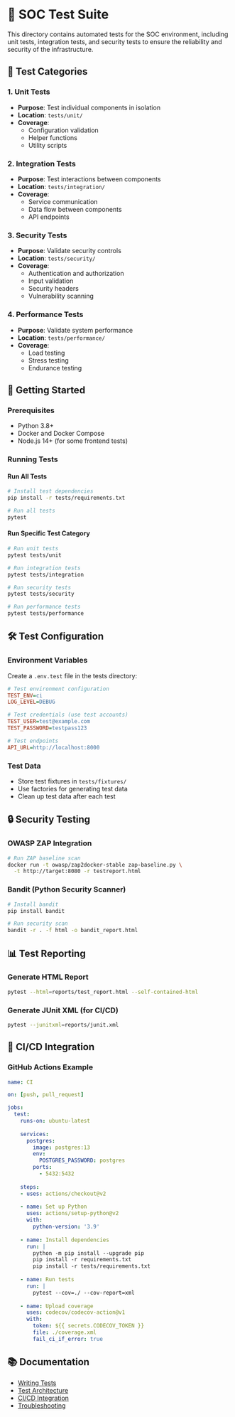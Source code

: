 # 🧪 SOC Test Suite

This directory contains automated tests for the SOC environment, including unit tests, integration tests, and security tests to ensure the reliability and security of the infrastructure.

## 🧩 Test Categories

### 1. Unit Tests
- **Purpose**: Test individual components in isolation
- **Location**: `tests/unit/`
- **Coverage**:
  - Configuration validation
  - Helper functions
  - Utility scripts

### 2. Integration Tests
- **Purpose**: Test interactions between components
- **Location**: `tests/integration/`
- **Coverage**:
  - Service communication
  - Data flow between components
  - API endpoints

### 3. Security Tests
- **Purpose**: Validate security controls
- **Location**: `tests/security/`
- **Coverage**:
  - Authentication and authorization
  - Input validation
  - Security headers
  - Vulnerability scanning

### 4. Performance Tests
- **Purpose**: Validate system performance
- **Location**: `tests/performance/`
- **Coverage**:
  - Load testing
  - Stress testing
  - Endurance testing

## 🚀 Getting Started

### Prerequisites
- Python 3.8+
- Docker and Docker Compose
- Node.js 14+ (for some frontend tests)

### Running Tests

#### Run All Tests
```bash
# Install test dependencies
pip install -r tests/requirements.txt

# Run all tests
pytest
```

#### Run Specific Test Category
```bash
# Run unit tests
pytest tests/unit

# Run integration tests
pytest tests/integration

# Run security tests
pytest tests/security

# Run performance tests
pytest tests/performance
```

## 🛠 Test Configuration

### Environment Variables
Create a `.env.test` file in the tests directory:
```ini
# Test environment configuration
TEST_ENV=ci
LOG_LEVEL=DEBUG

# Test credentials (use test accounts)
TEST_USER=test@example.com
TEST_PASSWORD=testpass123

# Test endpoints
API_URL=http://localhost:8000
```

### Test Data
- Store test fixtures in `tests/fixtures/`
- Use factories for generating test data
- Clean up test data after each test

## 🔒 Security Testing

### OWASP ZAP Integration
```bash
# Run ZAP baseline scan
docker run -t owasp/zap2docker-stable zap-baseline.py \
  -t http://target:8080 -r testreport.html
```

### Bandit (Python Security Scanner)
```bash
# Install bandit
pip install bandit

# Run security scan
bandit -r . -f html -o bandit_report.html
```

## 📊 Test Reporting

### Generate HTML Report
```bash
pytest --html=reports/test_report.html --self-contained-html
```

### Generate JUnit XML (for CI/CD)
```bash
pytest --junitxml=reports/junit.xml
```

## 🔄 CI/CD Integration

### GitHub Actions Example
```yaml
name: CI

on: [push, pull_request]

jobs:
  test:
    runs-on: ubuntu-latest
    
    services:
      postgres:
        image: postgres:13
        env:
          POSTGRES_PASSWORD: postgres
        ports:
          - 5432:5432
    
    steps:
    - uses: actions/checkout@v2
    
    - name: Set up Python
      uses: actions/setup-python@v2
      with:
        python-version: '3.9'
    
    - name: Install dependencies
      run: |
        python -m pip install --upgrade pip
        pip install -r requirements.txt
        pip install -r tests/requirements.txt
    
    - name: Run tests
      run: |
        pytest --cov=./ --cov-report=xml
    
    - name: Upload coverage
      uses: codecov/codecov-action@v1
      with:
        token: ${{ secrets.CODECOV_TOKEN }}
        file: ./coverage.xml
        fail_ci_if_error: true
```

## 📚 Documentation

- [Writing Tests](./docs/writing_tests.md)
- [Test Architecture](./docs/architecture.md)
- [CI/CD Integration](./docs/ci_cd.md)
- [Troubleshooting](./docs/troubleshooting.md)
